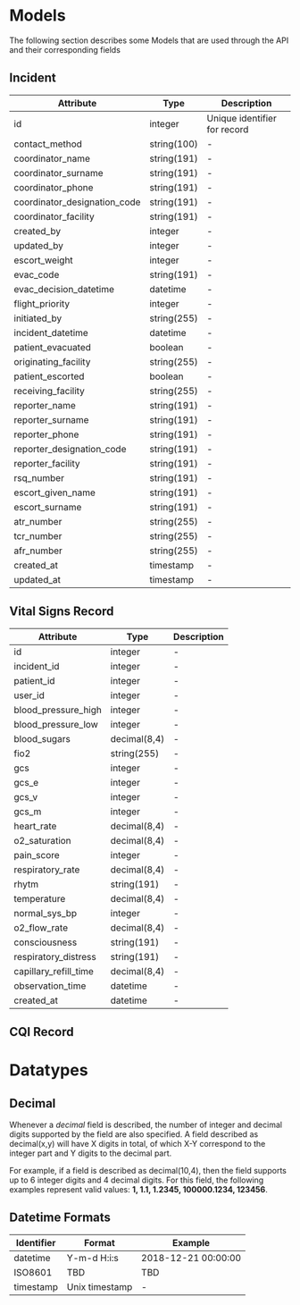 # Models

The following section describes some Models that are used through the API and their corresponding fields

## Incident

| Attribute                    | Type        | Description                  |
| ---------                    | ---------   | --------                     |
| id                           | integer     | Unique identifier for record |
| contact_method               | string(100) | -                            |
| coordinator_name             | string(191) | -                            |
| coordinator_surname          | string(191) | -                            |
| coordinator_phone            | string(191) | -                            |
| coordinator_designation_code | string(191) | -                            |
| coordinator_facility         | string(191) | -                            |
| created_by                   | integer     | -                            |
| updated_by                   | integer     | -                            |
| escort_weight                | integer     | -                            |
| evac_code                    | string(191) | -                            |
| evac_decision_datetime       | datetime    | -                            |
| flight_priority              | integer     | -                            |
| initiated_by                 | string(255) | -                            |
| incident_datetime            | datetime    | -                            |
| patient_evacuated            | boolean     | -                            |
| originating_facility         | string(255) | -                            |
| patient_escorted             | boolean     | -                            |
| receiving_facility           | string(255) | -                            |
| reporter_name                | string(191) | -                            |
| reporter_surname             | string(191) | -                            |
| reporter_phone               | string(191) | -                            |
| reporter_designation_code    | string(191) | -                            |
| reporter_facility            | string(191) | -                            |
| rsq_number                   | string(191) | -                            |
| escort_given_name            | string(191) | -                            |
| escort_surname               | string(191) | -                            |
| atr_number                   | string(255) | -                            |
| tcr_number                   | string(255) | -                            |
| afr_number                   | string(255) | -                            |
| created_at                   | timestamp   | -                            |
| updated_at                   | timestamp   | -                            |

## Vital Signs Record

| Attribute             | Type         | Description |
| ---------             | ---------    | --------    |
| id                    | integer      | -           |
| incident_id           | integer      | -           |
| patient_id            | integer      | -           |
| user_id               | integer      | -           |
| blood_pressure_high   | integer      | -           |
| blood_pressure_low    | integer      | -           |
| blood_sugars          | decimal(8,4) | -           |
| fio2                  | string(255)  | -           |
| gcs                   | integer      | -           |
| gcs_e                 | integer      | -           |
| gcs_v                 | integer      | -           |
| gcs_m                 | integer      | -           |
| heart_rate            | decimal(8,4) | -           |
| o2_saturation         | decimal(8,4) | -           |
| pain_score            | integer      | -           |
| respiratory_rate      | decimal(8,4) | -           |
| rhytm                 | string(191)  | -           |
| temperature           | decimal(8,4) | -           |
| normal_sys_bp         | integer      | -           |
| o2_flow_rate          | decimal(8,4) | -           |
| consciousness         | string(191)  | -           |
| respiratory_distress  | string(191)  | -           |
| capillary_refill_time | decimal(8,4) | -           |
| observation_time      | datetime     | -           |
| created_at            | datetime     | -           |

## CQI Record


# Datatypes

## Decimal

Whenever a _decimal_ field is described, the number of integer and decimal digits supported by the field are
also specified. A field described as decimal(x,y) will have X digits in total, of which X-Y correspond to the integer
part and Y digits to the decimal part.

For example, if a field is described as decimal(10,4), then the field supports up to 6 integer digits and 4 decimal digits.
For this field, the following examples represent valid values: **1, 1.1, 1.2345, 100000.1234, 123456**.

## Datetime Formats

| Identifier | Format         | Example             |
| ---        | ----           | ---                 |
| datetime   | Y-m-d H:i:s    | 2018-12-21 00:00:00 |
| ISO8601    | TBD            | TBD                 |
| timestamp  | Unix timestamp | -                   |